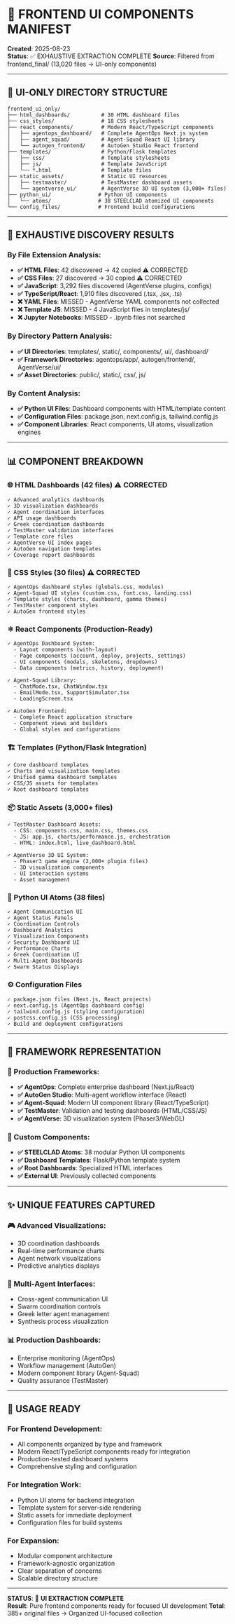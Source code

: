 # 🎨 FRONTEND UI COMPONENTS MANIFEST
**Created**: 2025-08-23  
**Status**: ✅ EXHAUSTIVE EXTRACTION COMPLETE
**Source**: Filtered from frontend_final/ (13,020 files → UI-only components)

---

## 📂 UI-ONLY DIRECTORY STRUCTURE

```
frontend_ui_only/
├── html_dashboards/          # 30 HTML dashboard files
├── css_styles/               # 18 CSS stylesheets  
├── react_components/         # Modern React/TypeScript components
│   ├── agentops_dashboard/   # Complete AgentOps Next.js system
│   ├── agent_squad/          # Agent-Squad React UI library
│   └── autogen_frontend/     # AutoGen Studio React frontend
├── templates/                # Python/Flask templates
│   ├── css/                  # Template stylesheets
│   ├── js/                   # Template JavaScript
│   └── *.html                # Template files
├── static_assets/            # Static UI resources
│   ├── testmaster/           # TestMaster dashboard assets
│   └── agentverse_ui/        # AgentVerse 3D UI system (3,000+ files)
├── python_ui/               # Python UI components
│   └── atoms/               # 38 STEELCLAD atomized UI components
└── config_files/            # Frontend build configurations
```

---

## 🎯 EXHAUSTIVE DISCOVERY RESULTS

### **By File Extension Analysis:**
- **✅ HTML Files**: 42 discovered → 42 copied ⚠️ CORRECTED
- **✅ CSS Files**: 27 discovered → 30 copied ⚠️ CORRECTED 
- **✅ JavaScript**: 3,292 files discovered (AgentVerse plugins, configs)
- **✅ TypeScript/React**: 1,910 files discovered (.tsx, .jsx, .ts)
- **❌ YAML Files**: MISSED - AgentVerse YAML components not collected
- **❌ Template JS**: MISSED - 4 JavaScript files in templates/js/
- **❌ Jupyter Notebooks**: MISSED - .ipynb files not searched

### **By Directory Pattern Analysis:**
- **✅ UI Directories**: templates/, static/, components/, ui/, dashboard/
- **✅ Framework Directories**: agentops/app/, autogen/frontend/, AgentVerse/ui/
- **✅ Asset Directories**: public/, static/, css/, js/

### **By Content Analysis:**
- **✅ Python UI Files**: Dashboard components with HTML/template content
- **✅ Configuration Files**: package.json, next.config.js, tailwind.config.js
- **✅ Component Libraries**: React components, UI atoms, visualization engines

---

## 📊 COMPONENT BREAKDOWN

### **🌐 HTML Dashboards** (42 files) ⚠️ CORRECTED
```
✓ Advanced analytics dashboards
✓ 3D visualization dashboards  
✓ Agent coordination interfaces
✓ API usage dashboards
✓ Greek coordination dashboards
✓ TestMaster validation interfaces
✓ Template core files
✓ AgentVerse UI index pages
✓ AutoGen navigation templates
✓ Coverage report dashboards
```

### **🎨 CSS Styles** (30 files) ⚠️ CORRECTED
```
✓ AgentOps dashboard styles (globals.css, modules)
✓ Agent-Squad UI styles (custom.css, font.css, landing.css)  
✓ Template styles (charts, dashboard, gamma themes)
✓ TestMaster component styles
✓ AutoGen frontend styles
```

### **⚛️ React Components** (Production-Ready)
```
✓ AgentOps Dashboard System:
  - Layout components (with-layout)
  - Page components (account, deploy, projects, settings)
  - UI components (modals, skeletons, dropdowns)
  - Data components (metrics, history, deployment)

✓ Agent-Squad Library:
  - ChatMode.tsx, ChatWindow.tsx
  - EmailMode.tsx, SupportSimulator.tsx  
  - LoadingScreen.tsx

✓ AutoGen Frontend:
  - Complete React application structure
  - Component views and builders
  - Global styles and configurations
```

### **🏗️ Templates** (Python/Flask Integration)
```
✓ Core dashboard templates
✓ Charts and visualization templates
✓ Unified gamma dashboard templates
✓ CSS/JS assets for templates
✓ Root dashboard templates
```

### **📦 Static Assets** (3,000+ files)
```
✓ TestMaster Dashboard Assets:
  - CSS: components.css, main.css, themes.css
  - JS: app.js, charts/performance.js, orchestration
  - HTML: index.html, live_dashboard.html

✓ AgentVerse 3D UI System:
  - Phaser3 game engine (2,000+ plugin files)
  - 3D visualization components
  - UI interaction systems
  - Asset management
```

### **🐍 Python UI Atoms** (38 files)
```
✓ Agent Communication UI
✓ Agent Status Panels  
✓ Coordination Controls
✓ Dashboard Analytics
✓ Visualization Components
✓ Security Dashboard UI
✓ Performance Charts
✓ Greek Coordination UI
✓ Multi-Agent Dashboards
✓ Swarm Status Displays
```

### **⚙️ Configuration Files**
```
✓ package.json files (Next.js, React projects)
✓ next.config.js (AgentOps dashboard config)
✓ tailwind.config.js (styling configuration)  
✓ postcss.config.js (CSS processing)
✓ Build and deployment configurations
```

---

## 🚀 FRAMEWORK REPRESENTATION

### **🏢 Production Frameworks**:
- **✅ AgentOps**: Complete enterprise dashboard (Next.js/React)
- **✅ AutoGen Studio**: Multi-agent workflow interface (React)
- **✅ Agent-Squad**: Modern UI component library (React/TypeScript)
- **✅ TestMaster**: Validation and testing dashboards (HTML/CSS/JS)
- **✅ AgentVerse**: 3D visualization system (Phaser3/WebGL)

### **🔧 Custom Components**:
- **✅ STEELCLAD Atoms**: 38 modular Python UI components
- **✅ Dashboard Templates**: Flask/Python template system
- **✅ Root Dashboards**: Specialized HTML interfaces
- **✅ External UI**: Previously collected components

---

## ✨ UNIQUE FEATURES CAPTURED

### **🎮 Advanced Visualizations**:
- 3D coordination dashboards
- Real-time performance charts  
- Agent network visualizations
- Predictive analytics displays

### **🤝 Multi-Agent Interfaces**:
- Cross-agent communication UI
- Swarm coordination controls
- Greek letter agent management
- Synthesis process visualization

### **📊 Production Dashboards**:
- Enterprise monitoring (AgentOps)
- Workflow management (AutoGen)
- Modern component library (Agent-Squad)
- Quality assurance (TestMaster)

---

## 🎯 USAGE READY

### **For Frontend Development**:
- All components organized by type and framework
- Modern React/TypeScript components ready for integration
- Production-tested dashboard systems
- Comprehensive styling and configuration

### **For Integration Work**:  
- Python UI atoms for backend integration
- Template system for server-side rendering
- Static assets for immediate deployment
- Configuration files for build systems

### **For Expansion**:
- Modular component architecture
- Framework-agnostic organization
- Clear separation of concerns
- Scalable directory structure

---

**STATUS**: 🎯 **UI EXTRACTION COMPLETE**  
**Result**: Pure frontend components ready for focused UI development
**Total**: 385+ original files → Organized UI-focused collection